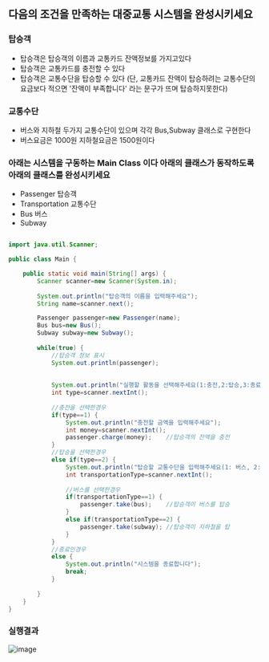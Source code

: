 
## 다음의 조건을 만족하는 대중교통 시스템을 완성시키세요

### 탑승객
- 탑승객은 탑승객의 이름과 교통카드 잔액정보를 가지고있다
- 탑승객은 교통카드를 충전할 수 있다
- 탑승객은 교통수단을 탑승할 수 있다
(단, 교통카드 잔액이 탑승하려는 교통수단의 요금보다 적으면 '잔액이 부족합니다' 라는 문구가 뜨며 탑승하지못한다)


### 교통수단
- 버스와 지하철 두가지 교통수단이 있으며 각각 Bus,Subway 클래스로 구현한다
- 버스요금은 1000원 지하철요금은 1500원이다



### 아래는 시스템을 구동하는 Main Class 이다 아래의 클래스가 동작하도록 아래의 클래스를 완성시키세요
- Passenger 탑승객
- Transportation 교통수단
- Bus 버스
- Subway 
``` java

import java.util.Scanner;

public class Main {

	public static void main(String[] args) {
		Scanner scanner=new Scanner(System.in);
		
		System.out.println("탑승객의 이름을 입력해주세요");
		String name=scanner.next();

		Passenger passenger=new Passenger(name);
		Bus bus=new Bus();
		Subway subway=new Subway();
		
		while(true) {
			//탑승객 정보 표시
			System.out.println(passenger);
			
			
			System.out.println("실행할 활동을 선택해주세요(1:충전,2:탑승,3:종료)");
			int type=scanner.nextInt();
			
			//충전을 선택한경우
			if(type==1) {
				System.out.println("충전할 금액을 입력해주세요");
				int money=scanner.nextInt();
				passenger.charge(money);	//탑승객의 잔액을 충전
			}
			//탑승을 선택한경우
			else if(type==2) {
				System.out.println("탑승할 교통수단을 입력해주세요(1: 버스, 2:지하철)");
				int transportationType=scanner.nextInt();
				
				//버스를 선택한경우
				if(transportationType==1) {
					passenger.take(bus);	//탑승객이 버스를 탑승
				}
				else if(transportationType==2) {
					passenger.take(subway);	//탑승객이 지하철을 탑
				}
			}
			//종료인경우
			else {
				System.out.println("시스템을 종료합니다");
				break;
			}
			
		}
	}
}
```

### 실행결과
![image](https://user-images.githubusercontent.com/21700482/173219868-4dec93f4-5730-4019-a2ce-01f0ad0ebd4e.png)
